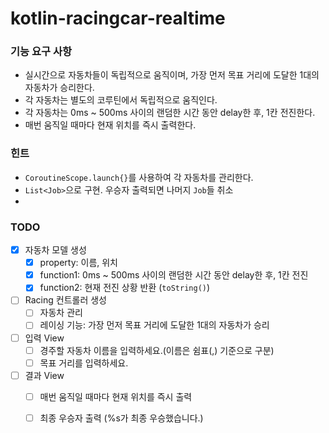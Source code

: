 # kotlin-racingcar-realtime

### 기능 요구 사항

- 실시간으로 자동차들이 독립적으로 움직이며, 가장 먼저 목표 거리에 도달한 1대의 자동차가 승리한다.
- 각 자동차는 별도의 코루틴에서 독립적으로 움직인다.
- 각 자동차는 0ms ~ 500ms 사이의 랜덤한 시간 동안 delay한 후, 1칸 전진한다.
- 매번 움직일 때마다 현재 위치를 즉시 출력한다.

### 힌트
- `CoroutineScope.launch{}`를 사용하여 각 자동차를 관리한다.
- `List<Job>`으로 구현. 우승자 출력되면 나머지 `Job`들 취소
- 
### TODO
- [x] 자동차 모델 생성
    - [x] property: 이름, 위치
    - [x] function1: 0ms ~ 500ms 사이의 랜덤한 시간 동안 delay한 후, 1칸 전진
    - [x] function2: 현재 전진 상황 반환 (`toString()`)

- [ ] Racing 컨트롤러 생성
    - [ ] 자동차 관리
    - [ ] 레이싱 기능: 가장 먼저 목표 거리에 도달한 1대의 자동차가 승리

- [ ] 입력 View
    - [ ] 경주할 자동차 이름을 입력하세요.(이름은 쉼표(,) 기준으로 구분)
    - [ ] 목표 거리를 입력하세요.
- [ ] 결과 View
    - [ ] 매번 움직일 때마다 현재 위치를 즉시 출력
    - [ ] 최종 우승자 출력 (%s가 최종 우승했습니다.)


